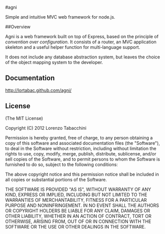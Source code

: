 #agni

Simple and intuitive MVC web framework for node.js.

##Overview

Agni is a web framework built on top of Express, based on the principle
of _convention over configuration_.
It consists of a router, an MVC application skeleton and a useful helper function
for multi-language support.

It does not include any database abstraction system, but leaves the choice of the
object mapping system to the developer.

## Documentation

http://lortabac.github.com/agni/

## License

(The MIT License)

Copyright (C) 2012 Lorenzo Tabacchini

Permission is hereby granted, free of charge, to any person obtaining a copy of
this software and associated documentation files (the "Software"), to deal in
the Software without restriction, including without limitation the rights to
use, copy, modify, merge, publish, distribute, sublicense, and/or sell copies of
the Software, and to permit persons to whom the Software is furnished to do so,
subject to the following conditions:

The above copyright notice and this permission notice shall be included in all
copies or substantial portions of the Software.

THE SOFTWARE IS PROVIDED "AS IS", WITHOUT WARRANTY OF ANY KIND, EXPRESS OR
IMPLIED, INCLUDING BUT NOT LIMITED TO THE WARRANTIES OF MERCHANTABILITY, FITNESS
FOR A PARTICULAR PURPOSE AND NONINFRINGEMENT. IN NO EVENT SHALL THE AUTHORS OR
COPYRIGHT HOLDERS BE LIABLE FOR ANY CLAIM, DAMAGES OR OTHER LIABILITY, WHETHER
IN AN ACTION OF CONTRACT, TORT OR OTHERWISE, ARISING FROM, OUT OF OR IN
CONNECTION WITH THE SOFTWARE OR THE USE OR OTHER DEALINGS IN THE SOFTWARE.
